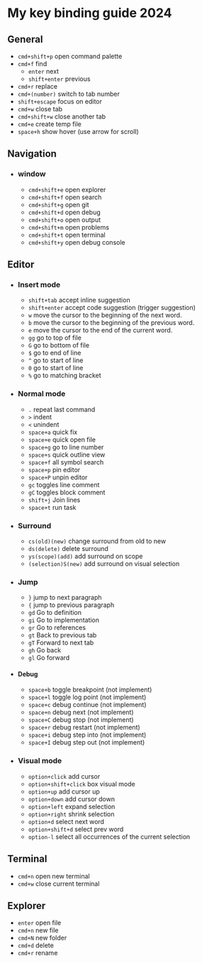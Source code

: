 # My key binding guide 2024

## General

- `cmd+shift+p` open command palette
- `cmd+f` find
  - `enter` next
  - `shift+enter` previous
- `cmd+r` replace
- `cmd+(number)` switch to tab number
- `shift+escape` focus on editor
- `cmd+w` close tab
- `cmd+shift+w` close another tab
- `cmd+e` create temp file
- `space+h` show hover (use arrow for scroll)

## Navigation

- ### window

  - `cmd+shift+e` open explorer
  - `cmd+shift+f` open search
  - `cmd+shift+g` open git
  - `cmd+shift+d` open debug
  - `cmd+shift+o` open output
  - `cmd+shift+m` open problems
  - `cmd+shift+t` open terminal
  - `cmd+shift+y` open debug console

## Editor

- ### Insert mode

  - `shift+tab` accept inline suggestion
  - `shift+enter` accept code suggestion (trigger suggestion)
  - `w` move the cursor to the beginning of the next word.
  - `b` move the cursor to the beginning of the previous word.
  - `e` move the cursor to the end of the current word.
  - `gg` go to top of file
  - `G` go to bottom of file
  - `$` go to end of line
  - `^` go to start of line
  - `0` go to start of line
  - `%` go to matching bracket

- ### Normal mode

  - `.` repeat last command
  - `>` indent
  - `<` unindent
  - `space+a` quick fix
  - `space+e` quick open file
  - `space+g` go to line number
  - `space+s` quick outline view
  - `space+f` all symbol search
  - `space+p` pin editor
  - `space+P` unpin editor
  - `gc` toggles line comment
  - `gC` toggles block comment
  - `shift+j` Join lines
  - `space+t` run task

- ### Surround

  - `cs(old)(new)` change surround from old to new
  - `ds(delete)` delete surround
  - `ys(scope)(add)` add surround on scope
  - `(selection)S(new)` add surround on visual selection

- ### Jump

  - `}` jump to next paragraph
  - `{` jump to previous paragraph
  - `gd` Go to definition
  - `gi` Go to implementation
  - `gr` Go to references
  - `gt` Back to previous tab
  - `gT` Forward to next tab
  - `gh` Go back
  - `gl` Go forward

- #### Debug

  - `space+b` toggle breakpoint (not implement)
  - `space+l` toggle log point (not implement)
  - `space+c` debug continue (not implement)
  - `space+n` debug next (not implement)
  - `space+C` debug stop (not implement)
  - `space+r` debug restart (not implement)
  - `space+i` debug step into (not implement)
  - `space+I` debug step out (not implement)

- ### Visual mode

  - `option+click` add cursor
  - `option+shift+click` box visual mode
  - `option+up` add cursor up
  - `option+down` add cursor down
  - `option+left` expand selection
  - `option+right` shrink selection
  - `option+d` select next word
  - `option+shift+d` select prev word
  - `option-l` select all occurrences of the current selection

## Terminal

- `cmd+n` open new terminal
- `cmd+w` close current terminal

## Explorer

- `enter` open file
- `cmd+n` new file
- `cmd+N` new folder
- `cmd+d` delete
- `cmd+r` rename
